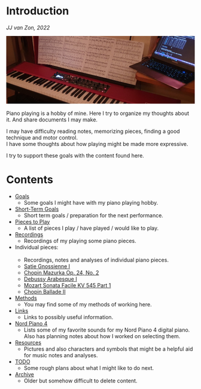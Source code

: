 Introduction
============

*JJ van Zon, 2022*

![](resources/photo-jjs-piano-laptop-sheet-music-analysis-wide.jpg)

Piano playing is a hobby of mine. Here I try to organize my thoughts about it. And share documents I may make.

I may have difficulty reading notes, memorizing pieces, finding a good technique and motor control.  
I have some thoughts about how playing might be made more expressive.  

I try to support these goals with the content found here.  

Contents
========

- [Goals](goals.md)
    - Some goals I might have with my piano playing hobby.
- [Short-Term Goals](short-term-goals.md)
    - Short term goals / preparation for the next performance.
- [Pieces to Play](pieces-to-play.md)
    - A list of pieces I play / have played / would like to play.
- [Recordings](recordings.md)
    - Recordings of my playing some piano pieces.
- Individual pieces:
    <br/><br/>
    - Recordings, notes and analyses of individual piano pieces.
    - [Satie Gnossienne Ⅰ](satie-gnossienne-1)
    - [Chopin Mazurka Op. 24, No. 2](chopin-mazurka-op-24-no-2)
    - [Debussy Arabesque Ⅰ](debussy-arabesque-1)
    - [Mozart Sonata Facile KV 545 Part 1](mozart-sonata-facile-part-1)
    - [Chopin Ballade Ⅱ](chopin-ballade-2)
- [Methods](methods)
    - You may find some of my methods of working here.
- [Links](links.md)
    - Links to possibly useful information.
- [Nord Piano 4](nord-piano-4)
    - Lists some of my favorite sounds for my Nord Piano 4 digital piano. Also has planning notes about how I worked on selecting them.
- [Resources](resources)
    - Pictures and also characters and symbols that might be a helpful aid for music notes and analyses.
- [TODO](todo.md)
    - Some rough plans about what I might like to do next.
- [Archive](archive)
    - Older but somehow difficult to delete content.